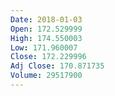 ```yaml
---
Date: 2018-01-03
Open: 172.529999
High: 174.550003
Low: 171.960007
Close: 172.229996
Adj Close: 170.871735
Volume: 29517900
---
```

